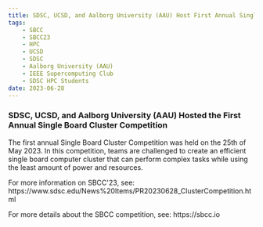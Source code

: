 ```yaml
---
title: SDSC, UCSD, and Aalborg University (AAU) Host First Annual Single Board Cluster Competition 
tags:
    - SBCC
    - SBCC23
    - HPC
    - UCSD
    - SDSC
    - Aalborg University (AAU)
    - IEEE Supercomputing Club
    - SDSC HPC Students
date: 2023-06-28
---
```


<h3>SDSC, UCSD, and Aalborg University (AAU) Hosted the First Annual Single Board Cluster Competition</h3>
The first annual Single Board Cluster Competition was held on the 25th of May 2023.  In this competition, teams are challenged to create an efficient single board computer cluster that can perform complex tasks while using the least amount of power and resources.

<p>
For more information on SBCC'23, see: https://www.sdsc.edu/News%20Items/PR20230628_ClusterCompetition.html
</p>
<p>
For more details about the SBCC  competition, see: https://sbcc.io
</p>

<p>
</p>
